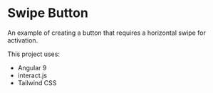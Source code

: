 # Swipe Button

An example of creating a button that requires a horizontal swipe for activation.

This project uses:

  - Angular 9
  - interact.js
  - Tailwind CSS
